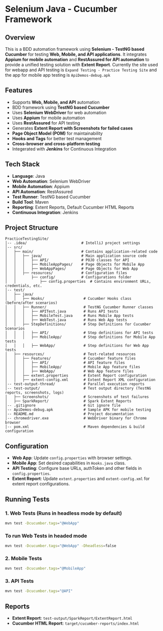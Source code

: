 # Selenium Java - Cucumber Framework

## Overview
This is a BDD automation framework using **Selenium - TestNG based Cucumber** for testing **Web, Mobile, and API applications**. It integrates **Appium for mobile automation** and **RestAssured for API automation** to provide a unified testing solution with **Extent Report**. Currently the site used for webapp and API testing is `Expand Testing - Practice Testing Site` and the app for mobile app testing is `ApiDemos-debug.apk`

## Features
- Supports **Web, Mobile, and API** automation
- BDD framework using **TestNG based Cucumber**
- Uses **Selenium WebDriver** for web automation
- Uses **Appium** for mobile automation
- Uses **RestAssured** for API testing
- Generates **Extent Report with Screenshots for failed cases**
- **Page Object Model (POM)** for maintainability
- **Hooks and Tags** for better test management
- **Cross-browser and cross-platform testing**
- Integerated with  **Jenkins** for Continuous Integration

## Tech Stack
- **Language**: Java
- **Web Automation**: Selenium WebDriver
- **Mobile Automation**: Appium
- **API Automation**: RestAssured
- **Test Runner**: TestNG based Cucumber
- **Build Tool**: Maven
- **Reporting**: Extent Reports, Default Cucumber HTML Reports
- **Continuous Integration**: Jenkins

## Project Structure
```
PracticeTestingSite/
│-- .idea/                         # IntelliJ project settings
│-- src/
│   ├── main/                      # Contains application-related code
│   │   ├── java/                  # Main application source code
│   │   │   ├── API/               # POJO classes for API
│   │   │   ├── MobileAppPages/    # Page Objects for Mobile App
│   │   │   ├── WebAppPages/       # Page Objects for Web App
│   │   ├── resources/             # Configuration files
│   │       ├── config/            # Configurations folder
│   │           ├── config.properties  # Contains environment URLs, credentials, etc.
│-- test/                           
│   ├── java/
│   │   ├── Hooks/                  # Cucumber Hooks class (before/after scenarios)
│   │   ├── Runner/                 # TestNG Cucumber Runner classes
│   │   │   ├── APITest.java        # Runs API tests
│   │   │   ├── MobileTest.java     # Runs Mobile App tests
│   │   │   ├── WebTest.java        # Runs Web App tests
│   │   ├── StepDefinitions/        # Step Definitions for Cucumber Scenarios
│   │   │   ├── API/                # Step definitions for API tests
│   │   │   ├── MobileApp/          # Step definitions for Mobile App tests
│   │   │   ├── WebApp/             # Step definitions for Web App tests
│   ├── resources/                  # Test-related resources
│   │   ├── Features/               # Cucumber feature files
│   │   │   ├── API/                # API feature files
│   │   │   ├── MobileApp/          # Mobile App feature files
│   │   │   ├── WebApp/             # Web App feature files
│   │   ├── extent.properties       # Extent Report configuration
│   │   ├── extent-config.xml       # Extent Report XML configuration
│-- test-output-thread/             # Parallel execution reports
│-- test-output/                    # Test output directory (TestNG reports, screenshots, logs)
│   ├── Screenshots/                # Screenshots of test failures
│   ├── SparkReport/                # Spark Extent Reports
│-- .gitignore                      # Git ignore file
│-- ApiDemos-debug.apk              # Sample APK for mobile testing
│-- README.md                       # Project documentation
│-- chromedriver.exe                # WebDriver binary for Chrome browser
│-- pom.xml                         # Maven dependencies & build configuration

```

## Configuration
- **Web App**: Update `config.properties` with browser settings.
- **Mobile App**: Set desired capabilities in `Hooks.java` class.
- **API Testing**: Configure base URLs, authToken and other fields in `config.properties`.
- **Extent Report**: Update `extent.properties` and `extent-config.xml` for extent report configurations.

## Running Tests
### 1. Web Tests (Runs in headless mode by default)
```sh
mvn test -Dcucumber.tags="@WebApp"
```
### To run Web Tests in headed mode
```sh
mvn test -Dcucumber.tags="@WebApp" -Dheadless=false
```
### 2. Mobile Tests
```sh
mvn test -Dcucumber.tags="@MobileApp"
```
### 3. API Tests
```sh
mvn test -Dcucumber.tags="@API"
```

## Reports
- **Extent Report**: `test-output/SparkReport/ExtentReport.html`
- **Cucumber HTML Report**: `target/cucumber-reports/index.html`
